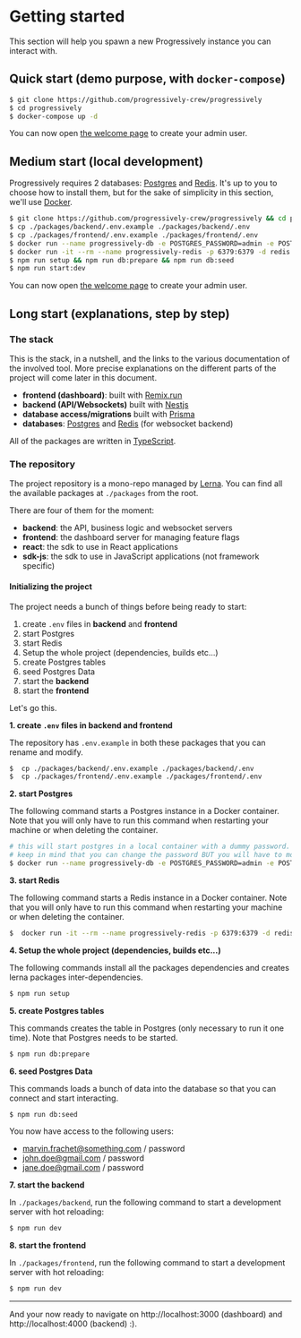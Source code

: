 # Getting started

This section will help you spawn a new Progressively instance you can interact with.

## Quick start (demo purpose, with `docker-compose`)

```bash
$ git clone https://github.com/progressively-crew/progressively
$ cd progressively
$ docker-compose up -d
```

You can now open <a href="http://localhost:3000/welcome" target="_blank" rel="noreferrer">the welcome page</a> to create your admin user.

## Medium start (local development)

Progressively requires 2 databases: <a href="https://www.postgresql.org/" target="_blank" rel="noreferrer">Postgres</a> and <a href="https://redis.io/" target="_blank" rel="noreferrer">Redis</a>. It's up to you to choose how to install them, but for the sake of simplicity in this section, we'll use <a href="https://www.docker.com/" target="_blank" rel="noreferrer">Docker</a>.

```sh
$ git clone https://github.com/progressively-crew/progressively && cd progressively
$ cp ./packages/backend/.env.example ./packages/backend/.env
$ cp ./packages/frontend/.env.example ./packages/frontend/.env
$ docker run --name progressively-db -e POSTGRES_PASSWORD=admin -e POSTGRES_USER=admin -e POSTGRES_DB=progressively -p 5432:5432 -d postgres
$ docker run -it --rm --name progressively-redis -p 6379:6379 -d redis
$ npm run setup && npm run db:prepare && npm run db:seed
$ npm run start:dev
```

You can now open <a href="http://localhost:3000/welcome" target="_blank" rel="noreferrer">the welcome page</a> to create your admin user.

## Long start (explanations, step by step)

### The stack

This is the stack, in a nutshell, and the links to the various documentation of the involved tool. More precise explanations on the different parts of the project will come later in this document.

- **frontend (dashboard)**: built with [Remix.run](https://remix.run/)
- **backend (API/Websockets)** built with [Nestjs](https://nestjs.com/)
- **database access/migrations** built with [Prisma](https://www.prisma.io/)
- **databases**: [Postgres](https://www.postgresql.org/) and [Redis](https://redis.io/) (for websocket backend)

All of the packages are written in [TypeScript](https://www.typescriptlang.org/).

### The repository

The project repository is a mono-repo managed by [Lerna](https://lerna.js.org/). You can find all the available packages at `./packages` from the root.

There are four of them for the moment:

- **backend**: the API, business logic and websocket servers
- **frontend**: the dashboard server for managing feature flags
- **react**: the sdk to use in React applications
- **sdk-js**: the sdk to use in JavaScript applications (not framework specific)

#### Initializing the project

The project needs a bunch of things before being ready to start:

1. create `.env` files in **backend** and **frontend**
2. start Postgres
3. start Redis
4. Setup the whole project (dependencies, builds etc...)
5. create Postgres tables
6. seed Postgres Data
7. start the **backend**
8. start the **frontend**

Let's go this.

**1. create `.env` files in backend and frontend**

The repository has `.env.example` in both these packages that you can rename and modify.

```sh
$  cp ./packages/backend/.env.example ./packages/backend/.env
$  cp ./packages/frontend/.env.example ./packages/frontend/.env
```

**2. start Postgres**

The following command starts a Postgres instance in a Docker container. Note that you will only have to run this command when restarting your machine or when deleting the container.

```sh
# this will start postgres in a local container with a dummy password.
# keep in mind that you can change the password BUT you will have to modify
$ docker run --name progressively-db -e POSTGRES_PASSWORD=admin -e POSTGRES_USER=admin -e POSTGRES_DB=progressively -p 5432:5432 -d postgres
```

**3. start Redis**

The following command starts a Redis instance in a Docker container. Note that you will only have to run this command when restarting your machine or when deleting the container.

```sh
$  docker run -it --rm --name progressively-redis -p 6379:6379 -d redis
```

**4. Setup the whole project (dependencies, builds etc...)**

The following commands install all the packages dependencies and creates lerna packages inter-dependencies.

```sh
$ npm run setup
```

**5. create Postgres tables**

This commands creates the table in Postgres (only necessary to run it one time). Note that Postgres needs to be started.

```sh
$ npm run db:prepare
```

**6. seed Postgres Data**

This commands loads a bunch of data into the database so that you can connect and start interacting.

```sh
$ npm run db:seed
```

You now have access to the following users:

- marvin.frachet@something.com / password
- john.doe@gmail.com / password
- jane.doe@gmail.com / password

**7. start the backend**

In `./packages/backend`, run the following command to start a development server with hot reloading:

```sh
$ npm run dev
```

**8. start the frontend**

In `./packages/frontend`, run the following command to start a development server with hot reloading:

```sh
$ npm run dev
```

---

And your now ready to navigate on http://localhost:3000 (dashboard) and http://localhost:4000 (backend) :).

